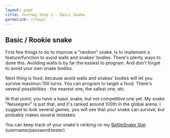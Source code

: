 ```yaml
---
layout: page
title: Journey Step 2 - Basic Snake
permalink: /step2/
---
```


## Basic / Rookie snake

First few things to do to improve a "random" snake, is to implement a feature/function to avoid walls and snakes' bodies. There's plenty ways to done this.  Avoiding walls is by far the easiest to program. And don't forget to avoid your own snake bodies.

Next thing is food, because avoid walls and snakes' bodies will let you survive maximun 100 turns. You can program to target a food. There's several possibilities : the nearest one, the safest one, etc.

At that point, you have a basic snake, but not competitive one yet. My snake "Nessegrev" is just that, and it's ranked around 100th in the global arena. I suggest to look several games, you will see that your snake can survive, but probably makes several mistakes.

You can keep track of your snake's ranking on my [BattleSnake Stat](https://lajeunesse.dev:3000) (username/password:tester)